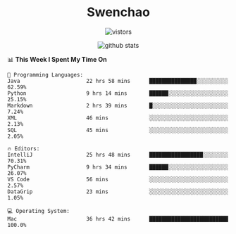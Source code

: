 <h1 align="center">Swenchao</h3>

<p align="center">
  <img src="https://visitor-badge.glitch.me/badge?page_id=Swenchao" alt="vistors" />
</p>

<p align="center">
  <img src="https://github-readme-stats.vercel.app/api?username=Swenchao&count_private=true&show_icons=true&theme=vue-dark&hide_title=true" alt="github stats" />
</p>

<!--START_SECTION:waka-->
📊 **This Week I Spent My Time On** 

```text
💬 Programming Languages: 
Java                     22 hrs 58 mins      ███████████████░░░░░░░░░░   62.59% 
Python                   9 hrs 14 mins       ██████░░░░░░░░░░░░░░░░░░░   25.15% 
Markdown                 2 hrs 39 mins       █░░░░░░░░░░░░░░░░░░░░░░░░   7.24% 
XML                      46 mins             ░░░░░░░░░░░░░░░░░░░░░░░░░   2.13% 
SQL                      45 mins             ░░░░░░░░░░░░░░░░░░░░░░░░░   2.05%

🔥 Editors: 
IntelliJ                 25 hrs 48 mins      █████████████████░░░░░░░░   70.31% 
PyCharm                  9 hrs 34 mins       ██████░░░░░░░░░░░░░░░░░░░   26.07% 
VS Code                  56 mins             ░░░░░░░░░░░░░░░░░░░░░░░░░   2.57% 
DataGrip                 23 mins             ░░░░░░░░░░░░░░░░░░░░░░░░░   1.05%

💻 Operating System: 
Mac                      36 hrs 42 mins      █████████████████████████   100.0%

```


<!--END_SECTION:waka-->
